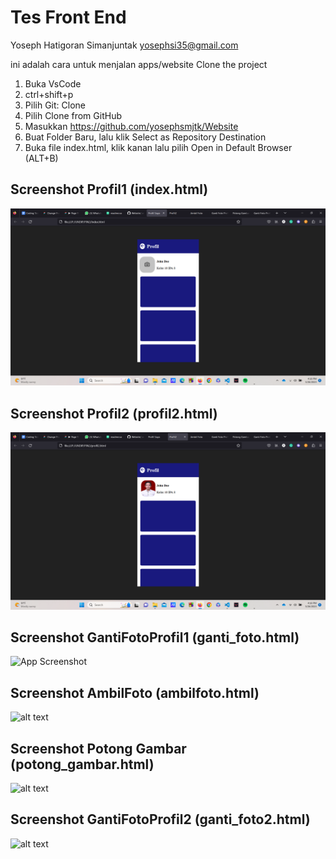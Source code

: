 # Tes Front End
Yoseph Hatigoran Simanjuntak yosephsi35@gmail.com

ini adalah cara untuk menjalan apps/website
Clone the project
1. Buka VsCode
2. ctrl+shift+p
3. Pilih Git: Clone
4. Pilih Clone from GitHub
5. Masukkan https://github.com/yosephsmjtk/Website
6. Buat Folder Baru, lalu klik Select as Repository Destination
7. Buka file index.html, klik kanan lalu pilih Open in Default Browser (ALT+B)


## Screenshot Profil1 (index.html)

![alt text](https://github.com/yosephsmjtk/Website/blob/master/Profil1.png?raw=true)

## Screenshot Profil2 (profil2.html)

![alt text](https://github.com/yosephsmjtk/Website/blob/master/Profil2.png?raw=true)

## Screenshot GantiFotoProfil1 (ganti_foto.html)

![App Screenshot](https://github.com/yosephsmjtk/Logika/blob/master/images/GantiFotoProfil1.png?raw=true)

## Screenshot AmbilFoto (ambilfoto.html)

![alt text](https://github.com/yosephsmjtk/Logika/blob/master/images/AmbilFoto.png?raw=true)

## Screenshot Potong Gambar (potong_gambar.html)

![alt text](https://github.com/yosephsmjtk/Logika/blob/master/images/PotongGambar.png?raw=true)

## Screenshot GantiFotoProfil2 (ganti_foto2.html)

![alt text](https://github.com/yosephsmjtk/Logika/blob/master/images/GantiFotoProfil2.png?raw=true)

